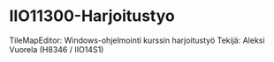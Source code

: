 # IIO11300-Harjoitustyo
TileMapEditor: Windows-ohjelmointi kurssin harjoitustyö
Tekijä: Aleksi Vuorela (H8346 / IIO14S1)
